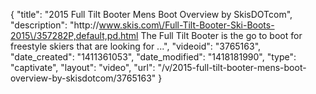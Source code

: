 {
    "title": "2015 Full Tilt Booter Mens Boot Overview by SkisDOTcom",
    "description": "http:\/\/www.skis.com\/Full-Tilt-Booter-Ski-Boots-2015\/357282P,default,pd.html The Full Tilt Booter is the go to boot for freestyle skiers that are looking for ...",
    "videoid": "3765163",
    "date_created": "1411361053",
    "date_modified": "1418181990",
    "type": "captivate",
    "layout": "video",
    "url": "\/v\/2015-full-tilt-booter-mens-boot-overview-by-skisdotcom\/3765163"
}